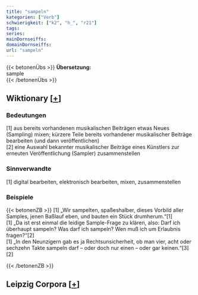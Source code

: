 ```yaml
---
title: "sampeln"
kategorien: ["Verb"]
schwierigkeit: ["k2", "h_", "r21"]
tags:
series:
mainDornseiffs:
domainDornseiffs:
url: "sampeln"
---
```


{{< betonenÜbs >}}
**Übersetzung:**  
sample  
{{< /betonenÜbs >}}

## Wiktionary [[+](https://de.wiktionary.org/wiki/sampeln)]

### Bedeutungen
[1] aus bereits vorhandenen musikalischen Beiträgen etwas Neues (Sampling) mixen; kürzere Teile bereits vorhandener musikalischer Beiträge bearbeiten (und dann veröffentlichen)  
[2] eine Auswahl bekannter musikalischer Beiträge eines Künstlers zur erneuten Veröffentlichung (Sampler) zusammenstellen  

### Sinnverwandte
[1] digital bearbeiten, elektronisch bearbeiten, mixen, zusammenstellen  

### Beispiele
{{< betonenZB >}}
[1] „Wir sampelten, spaßeshalber, dieses Vorbild aller Samples, jenen Baßlauf eben, und bauten ein Stück drumherum.“[1]  
[1] „Da ist erst einmal die leidige Sample-Frage zu klären, also: Darf ich überhaupt sampeln? Was darf ich sampeln? Wen muß ich um Erlaubnis fragen?“[2]  
[1] „In den Neunzigern gab es ja Rechtsunsicherheit, ob man vier, acht oder sechzehn Takte sampeln darf – oder doch nur einen – oder gar keinen.“[3]  
[2]  

{{< /betonenZB >}}

## Leipzig Corpora [[+](https://corpora.uni-leipzig.de/en/res?word=sampeln&corpusId=deu_newscrawl-public_2018)]

